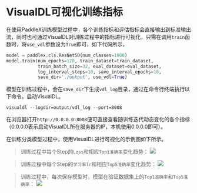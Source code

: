 # VisualDL可视化训练指标
在使用PaddleX训练模型过程中，各个训练指标和评估指标会直接输出到标准输出流，同时也可通过VisualDL对训练过程中的指标进行可视化，只需在调用`train`函数时，将`use_vdl`参数设为`True`即可，如下代码所示，
```python
model = paddlex.cls.ResNet50(num_classes=1000)
model.train(num_epochs=120, train_dataset=train_dataset,
            train_batch_size=32, eval_dataset=eval_dataset,
            log_interval_steps=10, save_interval_epochs=10,
            save_dir='./output', use_vdl=True)
```

模型在训练过程中，会在`save_dir`下生成`vdl_log`目录，通过在命令行终端执行以下命令，启动VisualDL。
```commandline
visualdl --logdir=output/vdl_log --port=8008
```
在浏览器打开`http://0.0.0.0:8008`便可直接查看随训练迭代动态变化的各个指标（0.0.0.0表示启动VisualDL所在服务器的IP，本机使用0.0.0.0即可）。

在训练分类模型过程中，使用VisualDL进行可视化的示例图如下所示。

> 训练过程中每个Step的`Loss`和相应`Top1准确率`变化趋势：
![](../images/vdl1.jpg)

> 训练过程中每个Step的`学习率lr`和相应`Top5准确率`变化趋势：
![](../images/vdl2.jpg)

> 训练过程中，每次保存模型时，模型在验证数据集上的`Top1准确率`和`Top5准确率`：
![](../images/vdl3.jpg)
